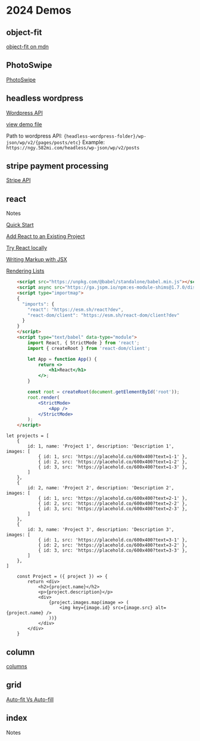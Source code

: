 # 2024 Demos

## object-fit

[object-fit on mdn](https://developer.mozilla.org/en-US/docs/Web/CSS/object-fit)

## PhotoSwipe

[PhotoSwipe](https://photoswipe.com/)

## headless wordpress

[Wordpress API](https://developer.wordpress.org/rest-api/reference/)

[view demo file](/demos-24/headless.html)

Path to wordpress API: `{headless-wordpress-folder}/wp-json/wp/v2/{pages/posts/etc}`
Example: `https://ngy.582mi.com/headless/wp-json/wp/v2/posts`

## stripe payment processing

[Stripe API](https://docs.stripe.com/api)

## react

Notes

[Quick Start](https://react.dev/learn)

[Add React to an Existing Project](https://react.dev/learn/add-react-to-an-existing-project#using-react-for-a-part-of-your-existing-page)

[Try React locally](https://react.dev/learn/installation#try-react-locally)

[Writing Markup with JSX](https://react.dev/learn/writing-markup-with-jsx)

[Rendering Lists](https://react.dev/learn/rendering-lists)

``` html
    <script src="https://unpkg.com/@babel/standalone/babel.min.js"></script>
    <script async src="https://ga.jspm.io/npm:es-module-shims@1.7.0/dist/es-module-shims.js"></script>
    <script type="importmap">
    {
      "imports": {
        "react": "https://esm.sh/react?dev",
        "react-dom/client": "https://esm.sh/react-dom/client?dev"
      }
    }
    </script>
    <script type="text/babel" data-type="module">
        import React, { StrictMode } from 'react';
        import { createRoot } from 'react-dom/client';

        let App = function App() {
            return <>
                <h1>React</h1>
            </>;
        }

        const root = createRoot(document.getElementById('root'));
        root.render(
            <StrictMode>
                <App />
            </StrictMode>
        );
    </script>
```

```
let projects = [
    {
        id: 1, name: 'Project 1', description: 'Description 1', images: [
            { id: 1, src: 'https://placehold.co/600x400?text=1-1' },
            { id: 2, src: 'https://placehold.co/600x400?text=1-2' },
            { id: 3, src: 'https://placehold.co/600x400?text=1-3' },
        ]
    },
    {
        id: 2, name: 'Project 2', description: 'Description 2', images: [
            { id: 1, src: 'https://placehold.co/600x400?text=2-1' },
            { id: 2, src: 'https://placehold.co/600x400?text=2-2' },
            { id: 3, src: 'https://placehold.co/600x400?text=2-3' },
        ]
    },
    {
        id: 3, name: 'Project 3', description: 'Description 3', images: [
            { id: 1, src: 'https://placehold.co/600x400?text=3-1' },
            { id: 2, src: 'https://placehold.co/600x400?text=3-2' },
            { id: 3, src: 'https://placehold.co/600x400?text=3-3' },
        ]
    },
]
```

```
    const Project = ({ project }) => {
        return <div>
            <h2>{project.name}</h2>
            <p>{project.description}</p>
            <div>
                {project.images.map(image => (
                    <img key={image.id} src={image.src} alt={project.name} />
                ))}
            </div>
        </div>
    }
```

## column

[columns](https://developer.mozilla.org/en-US/docs/Web/CSS/columns)

## grid

[Auto-fit Vs Auto-fill](https://defensivecss.dev/tip/auto-fit-fill/)

## index

Notes

